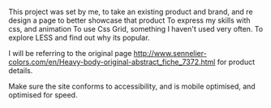 This project was set by me, to take an existing product and brand, and re design a page to better showcase that product
To express my skills with css, and animation
To use Css Grid, something I haven't used very often.
To explore LESS and find out why its popular.

I will be referring to the original page http://www.sennelier-colors.com/en/Heavy-body-original-abstract_fiche_7372.html for product details. 

Make sure the site conforms to accessibility, and is mobile optimised, and optimised for speed.